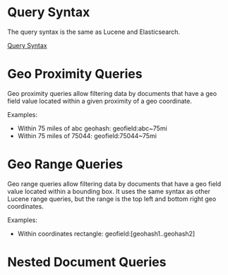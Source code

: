 # Query Syntax

The query syntax is the same as Lucene and Elasticsearch.

[Query Syntax](https://www.elastic.co/guide/en/elasticsearch/reference/current/query-dsl-query-string-query.html#query-string-syntax)

# Geo Proximity Queries

Geo proximity queries allow filtering data by documents that have a geo field value located within a given proximity of a geo coordinate. 

Examples:
  - Within 75 miles of abc geohash: geofield:abc~75mi
  - Within 75 miles of 75044: geofield:75044~75mi

# Geo Range Queries

Geo range queries allow filtering data by documents that have a geo field value located within a bounding box. It uses the same syntax as other Lucene range queries, but the range is the top left and bottom right geo coordinates.

Examples:
  - Within coordinates rectangle: geofield:[geohash1..geohash2]

# Nested Document Queries